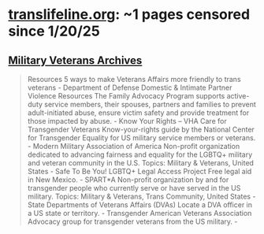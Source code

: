 



# [translifeline.org](translifeline.org): ~1 pages censored since 1/20/25

## [Military Veterans Archives](https://translifeline.org/resource_category/military-veterans/)


> Resources 5 ways to make Veterans Affairs more friendly to trans veterans - Department of Defense Domestic & Intimate Partner Violence Resources The Family Advocacy Program supports active-duty service members, their spouses, partners and families to prevent adult-initiated abuse, ensure victim safety and provide treatment for those impacted by abuse. - Know Your Rights – VHA Care for Transgender Veterans Know-your-rights guide by the National Center for Transgender Equality for US military service members or veterans. - Modern Military Association of America Non-profit organization dedicated to advancing fairness and equality for the LGBTQ+ military and veteran community in the U.S. Topics: Military & Veterans, United States - Safe To Be You! LGBTQ+ Legal Access Project Free legal aid in New Mexico. - SPART*A Non-profit organization by and for transgender people who currently serve or have served in the US military. Topics: Military & Veterans, Trans Community, United States - State Departments of Veterans Affairs (DVAs) Locate a DVA officer in a US state or territory. - Transgender American Veterans Association Advocacy group for transgender veterans from the US military. -